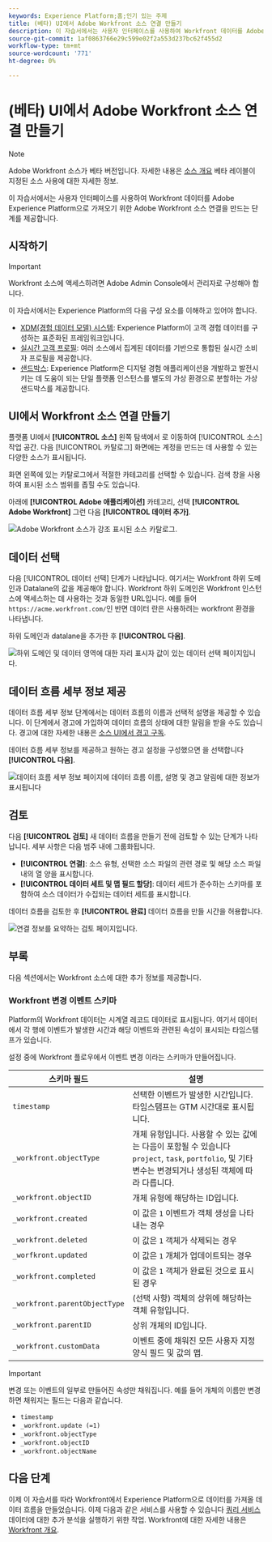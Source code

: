 ```yaml
---
keywords: Experience Platform;홈;인기 있는 주제
title: (베타) UI에서 Adobe Workfront 소스 연결 만들기
description: 이 자습서에서는 사용자 인터페이스를 사용하여 Workfront 데이터를 Adobe Experience Platform으로 가져오기 위한 Adobe Workfront 소스 연결을 만드는 단계를 제공합니다.
source-git-commit: 1af0863766e29c599e02f2a553d237bc62f455d2
workflow-type: tm+mt
source-wordcount: '771'
ht-degree: 0%

---
```


# (베타) UI에서 Adobe Workfront 소스 연결 만들기

>[!NOTE]
>
>Adobe Workfront 소스가 베타 버전입니다. 자세한 내용은 [소스 개요](../../../../home.md#terms-and-conditions) 베타 레이블이 지정된 소스 사용에 대한 자세한 정보.

이 자습서에서는 사용자 인터페이스를 사용하여 Workfront 데이터를 Adobe Experience Platform으로 가져오기 위한 Adobe Workfront 소스 연결을 만드는 단계를 제공합니다.

## 시작하기

>[!IMPORTANT]
>
>Workfront 소스에 액세스하려면 Adobe Admin Console에서 관리자로 구성해야 합니다.

이 자습서에서는 Experience Platform의 다음 구성 요소를 이해하고 있어야 합니다.

* [XDM(경험 데이터 모델) 시스템](../../../../../xdm/home.md): Experience Platform이 고객 경험 데이터를 구성하는 표준화된 프레임워크입니다.
* [실시간 고객 프로필](../../../../../profile/home.md): 여러 소스에서 집계된 데이터를 기반으로 통합된 실시간 소비자 프로필을 제공합니다.
* [샌드박스](../../../../../sandboxes/home.md): Experience Platform은 디지털 경험 애플리케이션을 개발하고 발전시키는 데 도움이 되는 단일 플랫폼 인스턴스를 별도의 가상 환경으로 분할하는 가상 샌드박스를 제공합니다.

## UI에서 Workfront 소스 연결 만들기

플랫폼 UI에서 **[!UICONTROL 소스]** 왼쪽 탐색에서 로 이동하여 [!UICONTROL 소스] 작업 공간. 다음 [!UICONTROL 카탈로그] 화면에는 계정을 만드는 데 사용할 수 있는 다양한 소스가 표시됩니다.

화면 왼쪽에 있는 카탈로그에서 적절한 카테고리를 선택할 수 있습니다. 검색 창을 사용하여 표시된 소스 범위를 좁힐 수도 있습니다.

아래에 **[!UICONTROL Adobe 애플리케이션]** 카테고리, 선택 **[!UICONTROL Adobe Workfront]** 그런 다음 **[!UICONTROL 데이터 추가]**.

![Adobe Workfront 소스가 강조 표시된 소스 카탈로그.](../../../../images/tutorials/create/workfront/catalog.png)

## 데이터 선택

다음 [!UICONTROL 데이터 선택] 단계가 나타납니다. 여기서는 Workfront 하위 도메인과 Datalane의 값을 제공해야 합니다. Workfront 하위 도메인은 Workfront 인스턴스에 액세스하는 데 사용하는 것과 동일한 URL입니다. 예를 들어 `https://acme.workfront.com/`인 반면 데이터 란은 사용하려는 workfront 환경을 나타냅니다.

하위 도메인과 datalane을 추가한 후 **[!UICONTROL 다음]**.

![하위 도메인 및 데이터 영역에 대한 자리 표시자 값이 있는 데이터 선택 페이지입니다.](../../../../images/tutorials/create/workfront/select-data.png)

## 데이터 흐름 세부 정보 제공

데이터 흐름 세부 정보 단계에서는 데이터 흐름의 이름과 선택적 설명을 제공할 수 있습니다. 이 단계에서 경고에 가입하여 데이터 흐름의 상태에 대한 알림을 받을 수도 있습니다. 경고에 대한 자세한 내용은 [소스 UI에서 경고 구독](../../alerts.md).

데이터 흐름 세부 정보를 제공하고 원하는 경고 설정을 구성했으면 을 선택합니다 **[!UICONTROL 다음]**.

![데이터 흐름 세부 정보 페이지에 데이터 흐름 이름, 설명 및 경고 알림에 대한 정보가 표시됩니다](../../../../images/tutorials/create/workfront/dataflow-detail.png)

## 검토

다음 **[!UICONTROL 검토]** 새 데이터 흐름을 만들기 전에 검토할 수 있는 단계가 나타납니다. 세부 사항은 다음 범주 내에 그룹화됩니다.

* **[!UICONTROL 연결]**: 소스 유형, 선택한 소스 파일의 관련 경로 및 해당 소스 파일 내의 열 양을 표시합니다.
* **[!UICONTROL 데이터 세트 및 맵 필드 할당]**: 데이터 세트가 준수하는 스키마를 포함하여 소스 데이터가 수집되는 데이터 세트를 표시합니다.

데이터 흐름을 검토한 후 **[!UICONTROL 완료]** 데이터 흐름을 만들 시간을 허용합니다.

![연결 정보를 요약하는 검토 페이지입니다.](../../../../images/tutorials/create/workfront/review.png)

## 부록

다음 섹션에서는 Workfront 소스에 대한 추가 정보를 제공합니다.

### Workfront 변경 이벤트 스키마

Platform의 Workfront 데이터는 시계열 레코드 데이터로 표시됩니다. 여기서 데이터에서 각 행에 이벤트가 발생한 시간과 해당 이벤트와 관련된 속성이 표시되는 타임스탬프가 있습니다.

설정 중에 Workfront 플로우에서 이벤트 변경 이라는 스키마가 만들어집니다.

| 스키마 필드 | 설명 |
| --- | --- |
| `timestamp` | 선택한 이벤트가 발생한 시간입니다. 타임스탬프는 GTM 시간대로 표시됩니다. |
| `_workfront.objectType` | 개체 유형입니다. 사용할 수 있는 값에는 다음이 포함될 수 있습니다 `project`, `task`, `portfolio`, 및 기타 변수는 변경되거나 생성된 객체에 따라 다릅니다. |
| `_workfront.objectID` | 개체 유형에 해당하는 ID입니다. |
| `_workfront.created` | 이 값은 `1` 이벤트가 객체 생성을 나타내는 경우 |
| `_workfront.deleted` | 이 값은 `1` 객체가 삭제되는 경우 |
| `_worfkront.updated` | 이 값은 `1` 개체가 업데이트되는 경우 |
| `_workfront.completed` | 이 값은 `1` 객체가 완료된 것으로 표시된 경우 |
| `_workfront.parentObjectType` | (선택 사항) 객체의 상위에 해당하는 객체 유형입니다. |
| `_workfront.parentID` | 상위 개체의 ID입니다. |
| `_workfront.customData` | 이벤트 중에 채워진 모든 사용자 지정 양식 필드 및 값의 맵. |

>[!IMPORTANT]
>
>변경 또는 이벤트의 일부로 만들어진 속성만 채워집니다. 예를 들어 개체의 이름만 변경하면 채워지는 필드는 다음과 같습니다.<ul><li>`timestamp`</li><li>`_workfront.update (=1)`</li><li>`_workfront.objectType`</li><li>`_workfront.objectID`</li><li>`_workfront.objectName`</li></ul>

## 다음 단계

이제 이 자습서를 따라 Workfront에서 Experience Platform으로 데이터를 가져올 데이터 흐름을 만들었습니다. 이제 다음과 같은 서비스를 사용할 수 있습니다 [쿼리 서비스](../../../../../query-service/home.md) 데이터에 대한 추가 분석을 실행하기 위한 작업. Workfront에 대한 자세한 내용은 [Workfront 개요](../../../../connectors/adobe-applications/workfront.md).